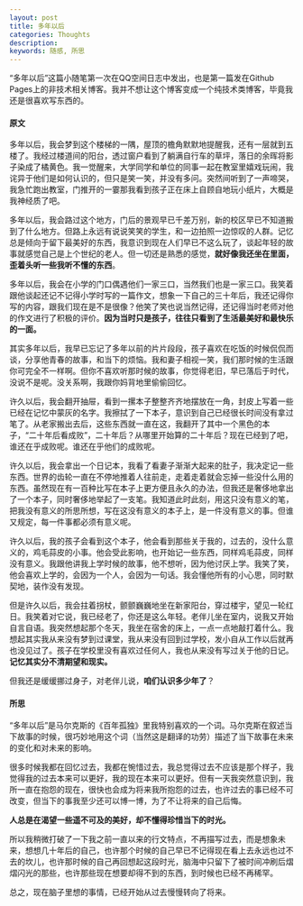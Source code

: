 ```yaml
---
layout: post
title: 多年以后
categories: Thoughts
description: 
keywords: 随感, 所思
---
```


“多年以后”这篇小随笔第一次在QQ空间日志中发出，也是第一篇发在Github Pages上的非技术相关博客。我并不想让这个博客变成一个纯技术类博客，毕竟我还是很喜欢写东西的。

<!--more-->

#### 原文

多年以后，我会梦到这个楼梯的一隅，屋顶的檐角默默地提醒我，还有一层就到五楼了。我经过楼道间的阳台，透过窗户看到了躺满自行车的草坪，落日的余晖将影子染成了橘黄色。我一觉醒来，大学同学和单位的同事一起在教室里嬉戏玩闹，我诧异于他们是如何认识的，但只是笑一笑，并没有多问。突然间听到了一声啼哭，我急忙跑出教室，门推开的一霎那我看到孩子正在床上自顾自地玩小纸片，大概是我神经质了吧。

多年以后，我会路过这个地方，门后的景观早已千差万别，新的校区早已不知道搬到了什么地方。但路上永远有说说笑笑的学生，和一边拍照一边惊叹的人群。记忆总是倾向于留下最美好的东西，我意识到现在人们早已不这么玩了，谈起年轻的故事就感觉自己是上个世纪的老人。但一切还是熟悉的感觉，**就好像我还坐在里面，歪着头听一些我听不懂的东西**。

多年以后，我会在小学的门口偶遇他们一家三口，当然我们也是一家三口。我笑着跟他谈起还记不记得小学时写的一篇作文，想象一下自己的三十年后，我还记得你写的内容，跟我们现在是不是很像？他笑了笑也说当然记得，还记得当时老师对他的作文进行了积极的评价。**因为当时只是孩子，往往只看到了生活最美好和最快乐的一面。**

其实多年以后，我早已忘记了多年以前的片片段段，孩子喜欢在吃饭的时候侃侃而谈，分享他青春的故事，和当下的烦恼。我和妻子相视一笑，我们那时候的生活跟你可完全不一样啊。但你不喜欢听那时候的故事，你觉得老旧，早已落后于时代，没说不是呢。没关系啊，我跟你妈背地里偷偷回忆。

许久以后，我会翻开抽屉，看到一摞本子整整齐齐地摆放在一角，封皮上写着一些已经在记忆中蒙灰的名字。我擦拭了一下本子，意识到自己已经很长时间没有拿过笔了。从老家搬出去后，这些东西就一直在这，我翻开了其中一个黑色的本子，“二十年后看成败”，二十年后？从哪里开始算的二十年后？现在已经到了吧，谁还在乎成败呢。谁还在乎他们的成败呢。

许久以后，我会拿出一个日记本，我看了看妻子渐渐大起来的肚子，我决定记一些东西。世界的齿轮一直在不停地推着人往前走，走着走着就会忘掉一些没什么用的东西。虽然现在有一百种比写在本子上更方便且永久的办法，但我还是奢侈地拿出了一个本子，同时奢侈地举起了一支笔。我知道此时此刻，用这只没有意义的笔，把我没有意义的所思所想，写在这没有意义的本子上，是一件没有意义的事。但谁又规定，每一件事都必须有意义呢。

许久以后，我的孩子会看到这个本子，他会看到那些关于我的，过去的，没什么意义的，鸡毛蒜皮的小事。他会受此影响，也开始记一些东西，同样鸡毛蒜皮，同样没有意义。我跟他讲我上学时候的故事，他不想听，因为他讨厌上学。我笑了笑，他会喜欢上学的，会因为一个人，会因为一句话。我会懂他所有的小心思，同时默契地，装作没有发现。

但是许久以后，我会拄着拐杖，颤颤巍巍地坐在新家阳台，穿过楼宇，望见一轮红日。我笑着对它说，我已经老了，你还是这么年轻。老伴儿坐在室内，说我又开始自言自语。我突然想起那个冬天，我坐在宿舍的床上，一点一点地敲打着什么。我想起其实我从来没有梦到过课堂，我从来没有回到过学校，发小自从工作以后就再也没见过了。孩子在学校里没有喜欢过任何人，我也从来没有写过关于他的日记。**记忆其实分不清期望和现实。**

但我还是缓缓挪过身子，对老伴儿说，**咱们认识多少年了**？

#### 所思

“多年以后”是马尔克斯的《百年孤独》里我特别喜欢的一个词。马尔克斯在叙述当下故事的时候，很巧妙地用这个词（当然这是翻译的功劳）描述了当下故事在未来的变化和对未来的影响。

很多时候我都在回忆过去，我都在惋惜过去，我总觉得过去不应该是那个样子，我觉得我的过去本来可以更好，我的现在本来可以更好。但有一天我突然意识到，我所一直在抱怨的现在，很快也会成为将来我所抱怨的过去，也许过去的事已经不可改变，但当下的事我至少还可以博一博，为了不让将来的自己后悔。

**人总是在渴望一些遥不可及的美好，却不懂得珍惜当下的时光。**

所以我稍微打破了一下我之前一直以来的行文特点，不再描写过去，而是想象未来，想想几十年后的自己，也许那个时候的自己早已不记得现在看上去永远也过不去的坎儿，也许那时候的自己再回想起这段时光，脑海中只留下了被时间冲刷后熠熠闪光的那些，也许那些现在想要却得不到的东西，到时候也已经不再稀罕。

总之，现在脑子里想的事情，已经开始从过去慢慢转向了将来。
